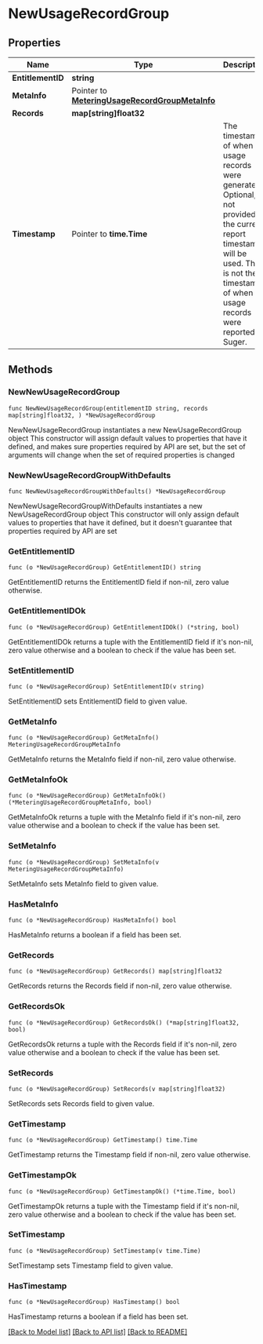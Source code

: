 # NewUsageRecordGroup

## Properties

Name | Type | Description | Notes
------------ | ------------- | ------------- | -------------
**EntitlementID** | **string** |  | 
**MetaInfo** | Pointer to [**MeteringUsageRecordGroupMetaInfo**](MeteringUsageRecordGroupMetaInfo.md) |  | [optional] 
**Records** | **map[string]float32** |  | 
**Timestamp** | Pointer to **time.Time** | The timestamp of when the usage records were generated. Optional, if not provided, the current report timestamp will be used. This is not the timestamp of when the usage records were reported to Suger. | [optional] 

## Methods

### NewNewUsageRecordGroup

`func NewNewUsageRecordGroup(entitlementID string, records map[string]float32, ) *NewUsageRecordGroup`

NewNewUsageRecordGroup instantiates a new NewUsageRecordGroup object
This constructor will assign default values to properties that have it defined,
and makes sure properties required by API are set, but the set of arguments
will change when the set of required properties is changed

### NewNewUsageRecordGroupWithDefaults

`func NewNewUsageRecordGroupWithDefaults() *NewUsageRecordGroup`

NewNewUsageRecordGroupWithDefaults instantiates a new NewUsageRecordGroup object
This constructor will only assign default values to properties that have it defined,
but it doesn't guarantee that properties required by API are set

### GetEntitlementID

`func (o *NewUsageRecordGroup) GetEntitlementID() string`

GetEntitlementID returns the EntitlementID field if non-nil, zero value otherwise.

### GetEntitlementIDOk

`func (o *NewUsageRecordGroup) GetEntitlementIDOk() (*string, bool)`

GetEntitlementIDOk returns a tuple with the EntitlementID field if it's non-nil, zero value otherwise
and a boolean to check if the value has been set.

### SetEntitlementID

`func (o *NewUsageRecordGroup) SetEntitlementID(v string)`

SetEntitlementID sets EntitlementID field to given value.


### GetMetaInfo

`func (o *NewUsageRecordGroup) GetMetaInfo() MeteringUsageRecordGroupMetaInfo`

GetMetaInfo returns the MetaInfo field if non-nil, zero value otherwise.

### GetMetaInfoOk

`func (o *NewUsageRecordGroup) GetMetaInfoOk() (*MeteringUsageRecordGroupMetaInfo, bool)`

GetMetaInfoOk returns a tuple with the MetaInfo field if it's non-nil, zero value otherwise
and a boolean to check if the value has been set.

### SetMetaInfo

`func (o *NewUsageRecordGroup) SetMetaInfo(v MeteringUsageRecordGroupMetaInfo)`

SetMetaInfo sets MetaInfo field to given value.

### HasMetaInfo

`func (o *NewUsageRecordGroup) HasMetaInfo() bool`

HasMetaInfo returns a boolean if a field has been set.

### GetRecords

`func (o *NewUsageRecordGroup) GetRecords() map[string]float32`

GetRecords returns the Records field if non-nil, zero value otherwise.

### GetRecordsOk

`func (o *NewUsageRecordGroup) GetRecordsOk() (*map[string]float32, bool)`

GetRecordsOk returns a tuple with the Records field if it's non-nil, zero value otherwise
and a boolean to check if the value has been set.

### SetRecords

`func (o *NewUsageRecordGroup) SetRecords(v map[string]float32)`

SetRecords sets Records field to given value.


### GetTimestamp

`func (o *NewUsageRecordGroup) GetTimestamp() time.Time`

GetTimestamp returns the Timestamp field if non-nil, zero value otherwise.

### GetTimestampOk

`func (o *NewUsageRecordGroup) GetTimestampOk() (*time.Time, bool)`

GetTimestampOk returns a tuple with the Timestamp field if it's non-nil, zero value otherwise
and a boolean to check if the value has been set.

### SetTimestamp

`func (o *NewUsageRecordGroup) SetTimestamp(v time.Time)`

SetTimestamp sets Timestamp field to given value.

### HasTimestamp

`func (o *NewUsageRecordGroup) HasTimestamp() bool`

HasTimestamp returns a boolean if a field has been set.


[[Back to Model list]](../README.md#documentation-for-models) [[Back to API list]](../README.md#documentation-for-api-endpoints) [[Back to README]](../README.md)


